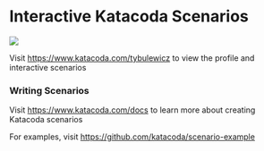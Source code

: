 # Interactive Katacoda Scenarios

[![](http://shields.katacoda.com/katacoda/tybulewicz/count.svg)](https://www.katacoda.com/tybulewicz "Get your profile on Katacoda.com")

Visit https://www.katacoda.com/tybulewicz to view the profile and interactive scenarios

### Writing Scenarios
Visit https://www.katacoda.com/docs to learn more about creating Katacoda scenarios

For examples, visit https://github.com/katacoda/scenario-example

